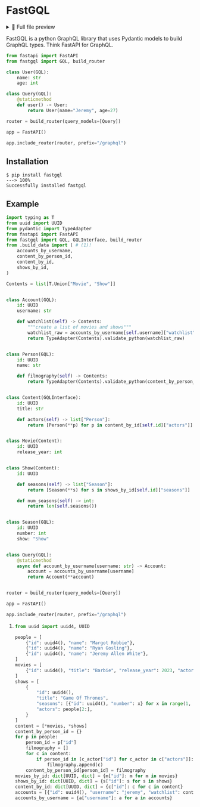 # FastGQL

<details>
<summary>👀 Full file preview</summary>

```Python
{!./docs_src/build_data.py!}
```

</details>

FastGQL is a python GraphQL library that uses Pydantic models to build GraphQL types. Think FastAPI for GraphQL.

```py
from fastapi import FastAPI
from fastgql import GQL, build_router

class User(GQL):
    name: str
    age: int

class Query(GQL):
    @staticmethod
    def user() -> User:
        return User(name="Jeremy", age=27)

router = build_router(query_models=[Query])

app = FastAPI()

app.include_router(router, prefix="/graphql")
```

## Installation

<div class="termy">

```console
$ pip install fastgql
---> 100%
Successfully installed fastgql
```

</div>

## Example

```py
import typing as T
from uuid import UUID
from pydantic import TypeAdapter
from fastapi import FastAPI
from fastgql import GQL, GQLInterface, build_router
from .build_data import ( # (1)!
    accounts_by_username,
    content_by_person_id,
    content_by_id,
    shows_by_id,
)

Contents = list[T.Union["Movie", "Show"]]


class Account(GQL):
    id: UUID
    username: str

    def watchlist(self) -> Contents:
        """create a list of movies and shows"""
        watchlist_raw = accounts_by_username[self.username]["watchlist"]
        return TypeAdapter(Contents).validate_python(watchlist_raw)


class Person(GQL):
    id: UUID
    name: str

    def filmography(self) -> Contents:
        return TypeAdapter(Contents).validate_python(content_by_person_id[self.id])


class Content(GQLInterface):
    id: UUID
    title: str

    def actors(self) -> list["Person"]:
        return [Person(**p) for p in content_by_id[self.id]["actors"]]


class Movie(Content):
    id: UUID
    release_year: int


class Show(Content):
    id: UUID

    def seasons(self) -> list["Season"]:
        return [Season(**s) for s in shows_by_id[self.id]["seasons"]]

    def num_seasons(self) -> int:
        return len(self.seasons())


class Season(GQL):
    id: UUID
    number: int
    show: "Show"


class Query(GQL):
    @staticmethod
    async def account_by_username(username: str) -> Account:
        account = accounts_by_username[username]
        return Account(**account)


router = build_router(query_models=[Query])

app = FastAPI()

app.include_router(router, prefix="/graphql")
```

1.  ```py
    from uuid import uuid4, UUID

    people = [
        {"id": uuid4(), "name": "Margot Robbie"},
        {"id": uuid4(), "name": "Ryan Gosling"},
        {"id": uuid4(), "name": "Jeremy Allen White"},
    ]
    movies = [
        {"id": uuid4(), "title": "Barbie", "release_year": 2023, "actors": people[0:2]}
    ]
    shows = [
        {
            "id": uuid4(),
            "title": "Game Of Thrones",
            "seasons": [{"id": uuid4(), "number": x} for x in range(1, 9)],
            "actors": people[2:],
        }
    ]
    content = [*movies, *shows]
    content_by_person_id = {}
    for p in people:
        person_id = p["id"]
        filmography = []
        for c in content:
            if person_id in [c_actor["id"] for c_actor in c["actors"]]:
                filmography.append(c)
        content_by_person_id[person_id] = filmography
    movies_by_id: dict[UUID, dict] = {m["id"]: m for m in movies}
    shows_by_id: dict[UUID, dict] = {s["id"]: s for s in shows}
    content_by_id: dict[UUID, dict] = {c["id"]: c for c in content}
    accounts = [{"id": uuid4(), "username": "jeremy", "watchlist": content}]
    accounts_by_username = {a["username"]: a for a in accounts}
    ```
